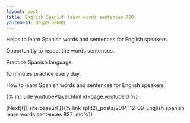 ```yaml
---
layout: post
title: English Spanish learn words sentences 720 
youtubeId: QGjp9_o86QM
---
```

 
 
Helps to learn Spanish words and sentences for English speakers.

Opportunitiy to repeat the words sentences. 

Practice Spanish language. 
 
10 minutes practice every day. 
 
How to learn Spanish words and sentences for English speakers 
 
{% include youtubePlayer.html id=page.youtubeId %}
 
 
[Next]({{ site.baseurl }}{% link  split2/_posts/2014-12-09-English spanish learn words sentences 827 .md%})
 

